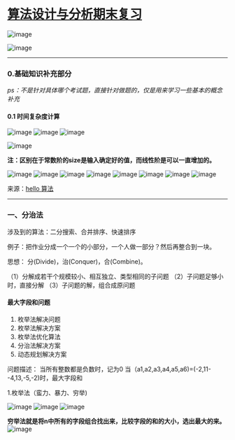 # [算法设计与分析期末复习](https://github.com/QiYongchuan/MyGitBlog/issues/53)


![image](https://github.com/QiYongchuan/MyGitBlog/assets/105039020/08f3d82d-c418-4131-bc28-1910499e4110)


![image](https://github.com/QiYongchuan/MyGitBlog/assets/105039020/eef1bd18-3732-4484-9342-0a9bfdbd9a9c)


---

### 0.基础知识补充部分
_ps：不是针对具体哪个考试题，直接针对做题的，仅是用来学习一些基本的概念补充_

#### 0.1 时间复杂度计算

![image](https://github.com/QiYongchuan/MyGitBlog/assets/105039020/5ad0fbdf-62a5-416e-8c8a-4709ba22ac93)
![image](https://github.com/QiYongchuan/MyGitBlog/assets/105039020/d4382161-fd8c-4ba3-b5c6-ef5d393d2a9c)
![image](https://github.com/QiYongchuan/MyGitBlog/assets/105039020/92301796-a20c-4c3b-94d6-3735bb8a2259)


![image](https://github.com/QiYongchuan/MyGitBlog/assets/105039020/ab7f39bf-76b6-4645-b828-5a228b3aac35)

**注：区别在于常数阶的size是输入确定好的值，而线性阶是可以一直增加的。**

![image](https://github.com/QiYongchuan/MyGitBlog/assets/105039020/4f406af5-9df2-4c80-9489-c57c6bc82a0c)
![image](https://github.com/QiYongchuan/MyGitBlog/assets/105039020/984debfa-06fd-4d14-adcf-1fb740ecdbea)
![image](https://github.com/QiYongchuan/MyGitBlog/assets/105039020/0f1e4b1d-09ee-4e6b-9775-9bfc418d152f)
![image](https://github.com/QiYongchuan/MyGitBlog/assets/105039020/a7a37c28-a86f-4681-aa71-dfe768cfc8cb)
![image](https://github.com/QiYongchuan/MyGitBlog/assets/105039020/e6049cf8-2161-490e-ac05-fae71f182279)
![image](https://github.com/QiYongchuan/MyGitBlog/assets/105039020/d05ace8a-dea1-480a-8c72-f1d9245b6c2b)
![image](https://github.com/QiYongchuan/MyGitBlog/assets/105039020/f1ef449d-a5e6-44dd-961f-c86099b76540)
![image](https://github.com/QiYongchuan/MyGitBlog/assets/105039020/8567653f-2e89-4c11-810a-f84c5ee31a3c)


来源：[hello 算法](https://www.hello-algo.com/chapter_computational_complexity/time_complexity/#6-on-log-n) 

---

### 一、分治法
涉及到的算法：二分搜索、合并排序、快速排序

例子：把作业分成一个一个的小部分，一个人做一部分？然后再整合到一块。

思想：  分(Divide)，治(Conquer)，合(Combine)。

（1）分解成若干个规模较小、相互独立、类型相同的子问题
（2）子问题足够小时，直接分解
（3）子问题的解，组合成原问题



#### 最大字段和问题
1. 枚举法解决问题
2. 枚举法解决方案
3. 枚举法优化算法
4. 分治法解决方案
5. 动态规划解决方案

> 
问题描述：
当所有整数都是负数时，记为0
当（a1,a2,a3,a4,a5,a6)=(-2,11--4,13,-5,-2)时，最大字段和

1.枚举法（蛮力、暴力、穷举)

![image](https://github.com/QiYongchuan/MyGitBlog/assets/105039020/71c80e25-35ab-4094-b80c-9cb73070aade)
![image](https://github.com/QiYongchuan/MyGitBlog/assets/105039020/59884286-ae06-46ea-b5ea-83b560fefd85)
![image](https://github.com/QiYongchuan/MyGitBlog/assets/105039020/7db91242-6080-4b62-85e3-51651d51d19d)

**穷举法就是将n中所有的字段组合找出来，比较字段的和的大小，选出最大的来。**
![image](https://github.com/QiYongchuan/MyGitBlog/assets/105039020/4d0021f7-3460-4399-98cd-8188c654cd3a)



